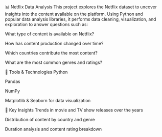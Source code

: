 📊 Netflix Data Analysis
This project explores the Netflix dataset to uncover insights into the content available on the platform. Using Python and popular data analysis libraries, it performs data cleaning, visualization, and exploration to answer questions such as:

What type of content is available on Netflix?

How has content production changed over time?

Which countries contribute the most content?

What are the most common genres and ratings?

🔧 Tools & Technologies
Python

Pandas

NumPy

Matplotlib & Seaborn for data visualization

🧠 Key Insights
Trends in movie and TV show releases over the years

Distribution of content by country and genre

Duration analysis and content rating breakdown
